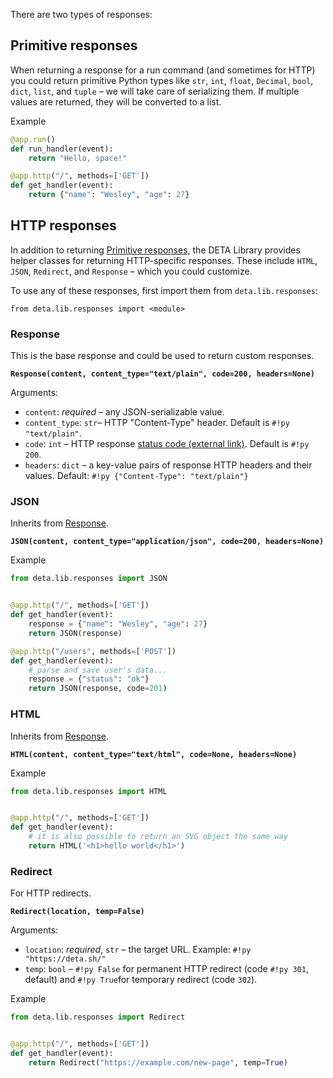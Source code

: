 
There are two types of responses:

## Primitive responses
When returning a response for a run command (and sometimes for HTTP) you could return primitive Python types like `str`, `int`, `float`, `Decimal`, `bool`, `dict`, `list`, and `tuple` – we will take care of serializing them. If multiple values are returned, they will be converted to a list.

Example

```python
@app.run()
def run_handler(event): 
    return "Hello, space!"

@app.http("/", methods=['GET'])
def get_handler(event): 
    return {"name": "Wesley", "age": 27}
```


## HTTP responses 

In addition to returning [Primitive responses](#primitive-responses), the DETA Library provides helper classes for returning HTTP-specific responses. These include `HTML`, `JSON`, `Redirect`, and `Response` – which you could customize.

To use any of these responses, first import them from `deta.lib.responses`:

```
from deta.lib.responses import <module>
```
### Response

This is the base response and could be used to return custom responses.

**`Response(content, content_type="text/plain", code=200, headers=None)`**

Arguments:

* `content`: *required* –  any JSON-serializable value.
* `content_type`: `str`–  HTTP "Content-Type" header. Default is `#!py "text/plain"`.
* `code`: `int` – HTTP response [status code (external link)](https://developer.mozilla.org/en-US/docs/Web/HTTP/Status). Default is `#!py 200`.
* `headers`: `dict` – a key-value pairs of response HTTP headers and their values. Default: `#!py {"Content-Type": "text/plain"}`

### JSON

Inherits from [Response](#response).

**`JSON(content, content_type="application/json", code=200, headers=None)`**

Example

```python
from deta.lib.responses import JSON


@app.http("/", methods=['GET'])
def get_handler(event): 
    response = {"name": "Wesley", "age": 27}
    return JSON(response)

@app.http("/users", methods=['POST'])
def get_handler(event): 
    # parse and save user's data...
    response = {"status": "ok"}
    return JSON(response, code=201)
```

### HTML

Inherits from [Response](#response).

**`HTML(content, content_type="text/html", code=None, headers=None)`**

Example

```python
from deta.lib.responses import HTML


@app.http("/", methods=['GET'])
def get_handler(event): 
    # it is also possible to return an SVG object the same way 
    return HTML('<h1>hello world</h1>')
```

### Redirect

For HTTP redirects.

**`Redirect(location, temp=False)`**

Arguments:

* `location`: *required*, `str` – the target URL. Example: `#!py "https://deta.sh/"`
* `temp`: `bool` – `#!py False` for permanent HTTP redirect (code `#!py 301`, default) and `#!py True`for temporary redirect (code `302`).

Example

```python
from deta.lib.responses import Redirect


@app.http("/", methods=['GET'])
def get_handler(event): 
    return Redirect("https://example.com/new-page", temp=True)
```